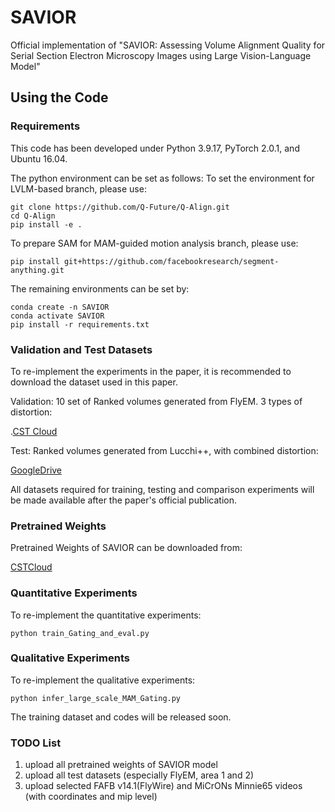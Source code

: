 # SAVIOR
Official implementation of "SAVIOR: Assessing Volume Alignment Quality for Serial Section Electron Microscopy Images using Large Vision-Language Model"

## Using the Code
### Requirements
This code has been developed under Python 3.9.17, PyTorch 2.0.1, and Ubuntu 16.04.

The python environment can be set as follows:
To set the environment for LVLM-based branch, please use:
```shell
git clone https://github.com/Q-Future/Q-Align.git
cd Q-Align
pip install -e .
```
To prepare SAM for MAM-guided motion analysis branch, please use:
```shell
pip install git+https://github.com/facebookresearch/segment-anything.git
```
The remaining environments can be set by:
```shell
conda create -n SAVIOR
conda activate SAVIOR
pip install -r requirements.txt
```

### Validation and Test Datasets
To re-implement the experiments in the paper, it is recommended to download the dataset used in this paper.

Validation: 10 set of Ranked volumes generated from FlyEM. 3 types of distortion:

.[CST Cloud](https://pan.cstcloud.cn/s/k752tI31TF4)

Test: Ranked volumes generated from Lucchi++, with combined distortion:

[GoogleDrive](https://drive.google.com/file/d/1EoeLCeYjoac_ASdTV2Wloi0sTY6l8PJM/view?usp=sharing)

All datasets required for training, testing and comparison experiments will be made available after the paper's official publication.

### Pretrained Weights
Pretrained Weights of SAVIOR can be downloaded from:

[CSTCloud]()

### Quantitative Experiments
To re-implement the quantitative experiments:
```Register
python train_Gating_and_eval.py
```

### Qualitative Experiments
To re-implement the qualitative experiments:
```Register
python infer_large_scale_MAM_Gating.py
```

The training dataset and codes will be released soon.

### TODO List
1. upload all pretrained weights of SAVIOR model
2. upload all test datasets (especially FlyEM, area 1 and 2)
3. upload selected FAFB v14.1(FlyWire) and MiCrONs Minnie65 videos (with coordinates and mip level)






